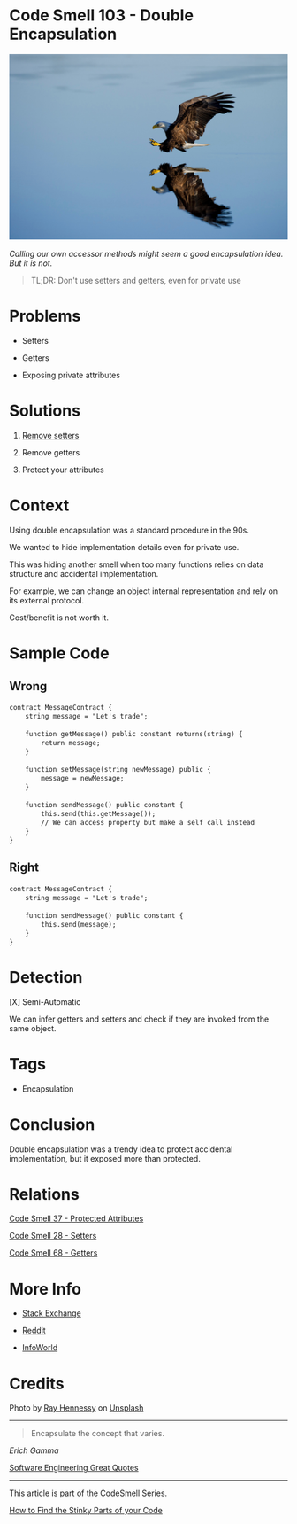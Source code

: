 # Code Smell 103 - Double Encapsulation

![Code Smell 103 - Double Encapsulation](Code%20Smell%20103%20-%20Double%20Encapsulation.jpg)

*Calling our own accessor methods might seem a good encapsulation idea. But it is not.*

> TL;DR: Don't use setters and getters, even for private use

# Problems

- Setters

- Getters

- Exposing private attributes

# Solutions

1. [Remove setters](https://github.com/mcsee/Software-Design-Articles/tree/main/Articles/Refactorings/Refactoring%20001%20-%20Remove%20Setters/readme.md)

2. Remove getters

3. Protect your attributes

# Context

Using double encapsulation was a standard procedure in the 90s.

We wanted to hide implementation details even for private use.

This was hiding another smell when too many functions relies on data structure and accidental implementation.

For example, we can change an object internal representation and rely on its external protocol.

Cost/benefit is not worth it.

# Sample Code

## Wrong

[Gist Url]: # (https://gist.github.com/mcsee/6f91efd52401b93f91322f20ab6d3aab)

```solidity
contract MessageContract {
    string message = "Let's trade";
    
    function getMessage() public constant returns(string) {
        return message;
    }
    
    function setMessage(string newMessage) public {
        message = newMessage;
    }
    
    function sendMessage() public constant {
        this.send(this.getMessage());
        // We can access property but make a self call instead
    }
}
```

## Right

[Gist Url]: # (https://gist.github.com/mcsee/91d0aa627815f79d471fa79150c5dc9b)

```solidity
contract MessageContract {
    string message = "Let's trade";
        
    function sendMessage() public constant {
        this.send(message);
    }
}
```

# Detection

[X] Semi-Automatic

We can infer getters and setters and check if they are invoked from the same object.

# Tags

- Encapsulation

# Conclusion

Double encapsulation was a trendy idea to protect accidental implementation, but it exposed more than protected.

# Relations

[Code Smell 37 - Protected Attributes](https://github.com/mcsee/Software-Design-Articles/tree/main/Articles/Code%20Smells/Code%20Smell%2037%20-%20Protected%20Attributes/readme.md) 

[Code Smell 28 - Setters](https://github.com/mcsee/Software-Design-Articles/tree/main/Articles/Code%20Smells/Code%20Smell%2028%20-%20Setters/readme.md)

[Code Smell 68 - Getters](https://github.com/mcsee/Software-Design-Articles/tree/main/Articles/Code%20Smells/Code%20Smell%2068%20-%20Getters/readme.md)

# More Info

- [Stack Exchange](https://softwareengineering.stackexchange.com/questions/181567/should-the-methods-of-a-class-call-its-own-getters-and-setters)

- [Reddit](https://www.reddit.com/r/java/comments/2f3flb/is_it_considered_better_practice_for_a_class_to/)

- [InfoWorld](https://www.infoworld.com/article/2073723/why-getter-and-setter-methods-are-evil.html)

# Credits

Photo by [Ray Hennessy](https://unsplash.com/@rayhennessy) on [Unsplash](https://unsplash.com/s/photos/double)
  
* * *

> Encapsulate the concept that varies.

_Erich Gamma_
 
[Software Engineering Great Quotes](https://github.com/mcsee/Software-Design-Articles/tree/main/Articles/Quotes/Software%20Engineering%20Great%20Quotes/readme.md)

* * *

This article is part of the CodeSmell Series.

[How to Find the Stinky Parts of your Code](https://github.com/mcsee/Software-Design-Articles/tree/main/Articles/Code%20Smells/How%20to%20Find%20the%20Stinky%20parts%20of%20your%20Code/readme.md)